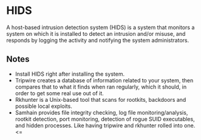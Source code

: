 # HIDS

A host-based intrusion detection system (HIDS) is a system that monitors a system on which it is installed to detect an intrusion and/or misuse, and responds by logging the activity and notifying the system administrators.

## Notes

* Install HIDS right after installing the system.
* Tripwire creates a database of information related to your system, then compares that to what it finds when ran regularly, which it should, in order to get some real use out of it.
* Rkhunter is a Unix-based tool that scans for rootkits, backdoors and possible local exploits.
* Samhain provides file integrity checking, log file monitoring/analysis, rootkit detection, port monitoring, detection of rogue SUID executables, and hidden processes. Like having tripwire and rkhunter rolled into one. <=

